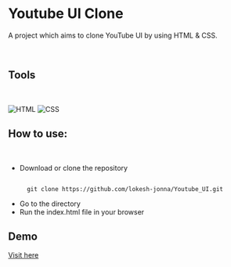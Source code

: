 <h1 id="youtube-ui-clone">Youtube UI Clone</h1>

<p>A project which aims to clone YouTube UI by using HTML & CSS. </p>
<br>

<h2 id="tech-stack-used">Tools</h2>
<br>

<p><img src="https://img.shields.io/badge/html5%20-%23E34F26.svg?&style=for-the-badge&logo=html5&logoColor=white" alt="HTML">
<img src="https://img.shields.io/badge/css3%20-%231572B6.svg?&style=for-the-badge&logo=css3&logoColor=white" alt="CSS">

<h2 id="how-to-use">How to use:</h2>
<br>

<ul>
  <li>Download or clone the repository</li>
<pre><code>
  git clone https://github.com/lokesh-jonna/Youtube_UI.git
</code></pre>
  <li>Go to the directory</li>
  <li>Run the index.html file in your browser</li>
</ul>

<h2>Demo</h2>
<a href="http://youtube-simpleinterface.netlify.app/">Visit here</a>

